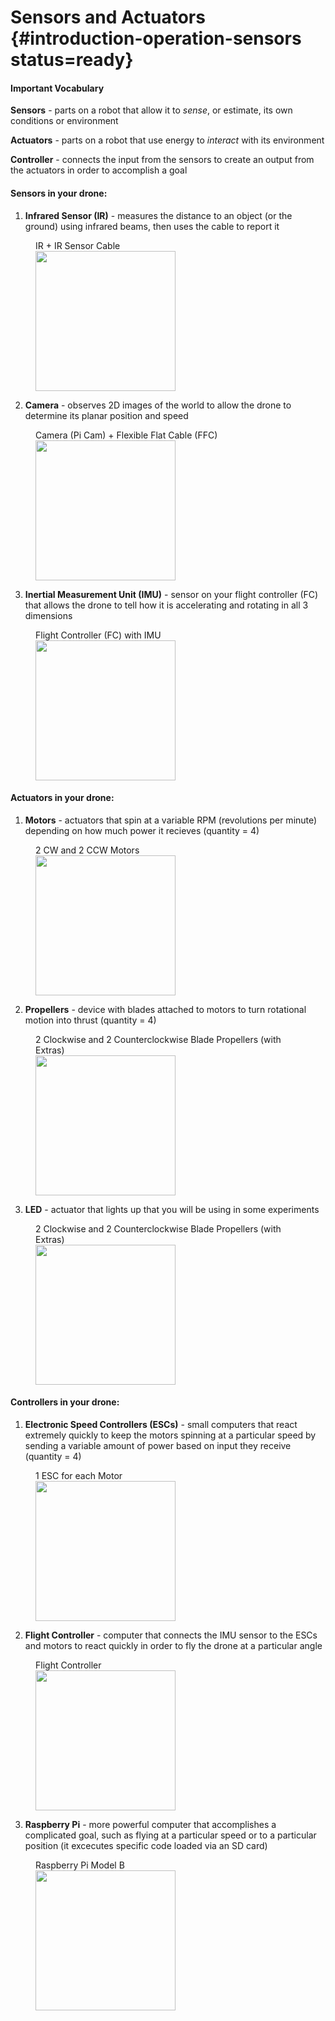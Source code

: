 # Sensors and Actuators {#introduction-operation-sensors status=ready}

#### Important Vocabulary 

<div class='requirements' markdown="1">
 
**Sensors** - parts on a robot that allow it to _sense_, or estimate, its own conditions or environment
 
**Actuators** - parts on a robot that use energy to _interact_ with its environment
 
**Controller** - connects the input from the sensors to create an output from the actuators in order to accomplish a goal
 
</div>


#### Sensors in your drone:
 
 
1. **Infrared Sensor (IR)** - measures the distance to an object (or the ground) using infrared beams, then uses the cable to report it
 
 
<figure>
   <figcaption>IR + IR Sensor Cable</figcaption>
   <img style='width:16em' src="https://docs.duckietown.org/daffy/opmanual_sky/out/assets/data-from-img-new-ir-36e36345.png"/>
</figure>
 
 
 
2. **Camera** - observes 2D images of the world to allow the drone to determine its planar position and speed
 
<figure>
   <figcaption>Camera (Pi Cam) + Flexible Flat Cable (FFC)</figcaption>
   <img style='width:16em' src="https://docs.duckietown.org/daffy/opmanual_sky/out/assets/data-from-img-new-picam-082ec991.png"/>
</figure>

3. **Inertial Measurement Unit (IMU)** - sensor on your flight controller (FC) that allows the drone to tell how it is accelerating and rotating in all 3 dimensions
 
<figure>
   <figcaption>Flight Controller (FC) with IMU</figcaption>
   <img style='width:16em' src="https://docs.duckietown.org/daffy/opmanual_sky/out/assets/data-from-img-new-fc-7d71a642.png"/>
</figure>


#### Actuators in your drone: 

1. **Motors** - actuators that spin at a variable RPM (revolutions per minute) depending on how much power it recieves (quantity = 4)
 
<figure>
   <figcaption>2 CW and 2 CCW Motors</figcaption>
   <img style='width:16em' src="https://docs.duckietown.org/daffy/opmanual_sky/out/assets/data-from-img-2205_2300kv_brushless_motors_red-5ef15e4a.jpg"/>
</figure>
 
2. **Propellers** - device with blades attached to motors to turn rotational motion into thrust (quantity = 4)
 
<figure>
   <figcaption>2 Clockwise and 2 Counterclockwise Blade Propellers (with Extras) </figcaption>
   <img style='width:16em' src="https://docs.duckietown.org/daffy/opmanual_sky/out/assets/data-from-img-new-props-6ff462ed.png"/>
</figure>
 
3. **LED** - actuator that lights up that you will be using in some experiments

<figure>
   <figcaption>2 Clockwise and 2 Counterclockwise Blade Propellers (with Extras) </figcaption>
   <img style='width:16em' src="https://m.media-amazon.com/images/I/31FFckRlv7L.jpg"/>
</figure>

#### Controllers in your drone: 

1. **Electronic Speed Controllers (ESCs)** - small computers that react extremely quickly to keep the motors spinning at a particular speed by sending a variable amount of power based on input they receive (quantity = 4)
 
<figure>
   <figcaption>1 ESC for each Motor</figcaption>
   <img style='width:16em' src="https://docs.duckietown.org/daffy/opmanual_sky/out/assets/data-from-img-new-esc-1f0c9494.png"/>
</figure>
 
2. **Flight Controller** - computer that connects the IMU sensor to the ESCs and motors to react quickly in order to fly the drone at a particular angle
<!--this definition is wordy-->
 
<figure>
   <figcaption>Flight Controller</figcaption>
   <img style='width:16em' src="https://docs.duckietown.org/daffy/opmanual_sky/out/assets/data-from-img-new-fc-7d71a642.png"/>
</figure>
 
3. **Raspberry Pi** - more powerful computer that accomplishes a complicated goal, such as flying at a particular speed or to a particular position (it excecutes specific code loaded via an SD card)
 
<figure>
   <figcaption>Raspberry Pi Model B</figcaption>
   <img style='width:16em' src="https://docs.duckietown.org/daffy/opmanual_sky/out/assets/data-from-img-new-pi-f1992335.png"/>
</figure>
